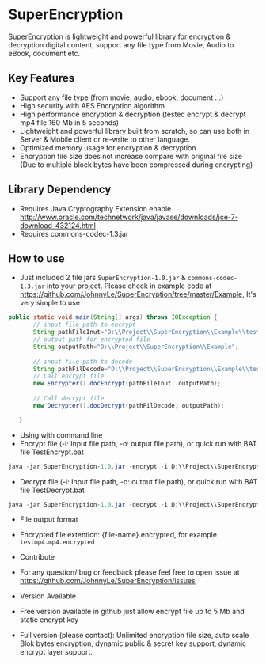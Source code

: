 # SuperEncryption
SuperEncryption is lightweight and powerful library for encryption &amp; decryption digital content, support any file type from Movie, Audio to eBook, document etc.

## Key Features
- Support any file type (from movie, audio, ebook, document ...)
- High security with AES Encryption algorithm
- High performance encryption & decryption (tested encrypt & decrypt mp4 file 160 Mb in 5 seconds)
- Lightweight and powerful library built from scratch, so can use both in Server & Mobile client or re-write to other language.
- Optimized memory usage for encryption & decryption
- Encryption file size does not increase compare with original file size (Due to multiple block bytes have been compressed during encrypting)
 
 ## Library Dependency 
 - Requires Java Cryptography Extension enable http://www.oracle.com/technetwork/java/javase/downloads/jce-7-download-432124.html
 - Requires commons-codec-1.3.jar
 
## How to use
 - Just included 2 file jars ```SuperEncryption-1.0.jar``` & ```commons-codec-1.3.jar``` into your project. Please check in example code at https://github.com/JohnnyLe/SuperEncryption/tree/master/Example, It's very simple to use
 ```java
 public static void main(String[] args) throws IOException {
        // input file path to encrypt
        String pathFileInut="D:\\Project\\SuperEncryption\\Example\\testmp4.mp4";
        // output path for encrypted file
        String outputPath="D:\\Project\\SuperEncryption\\Example";
        
        // input file path to decode
        String pathFilDecode="D:\\Project\\SuperEncryption\\Example\\testmp4.mp4.encrypted";
        // Call encrypt file
        new Encrypter().docEncrypt(pathFileInut, outputPath);
        
        // Call decrypt file
        new Decrypter().docDecrypt(pathFilDecode, outputPath);

    }  
 ```
 
 - Using with command line 
  - Encrypt file (-i: Input file path, -o: output file path), or quick run with BAT file TestEncrypt.bat
```java
java -jar SuperEncryption-1.0.jar -encrypt -i D:\\Project\\SuperEncryption\\Example\\testmp4.mp4 -o D:\\Project\\SuperEncryption\\Example
```

  - Decrypt file (-i: Input file path, -o: output file path), or quick run with BAT file TestDecrypt.bat
```java
java -jar SuperEncryption-1.0.jar -decrypt -i D:\\Project\\SuperEncryption\\Example\\testmp4.mp4.encrypted -o D:\\Project\\SuperEncryption\\Example
```
 - File output format
  - Encrypted file extention: {file-name}.encrypted, for example ```testmp4.mp4.encrypted```

 - Contribute
  - For any question/ bug or feedback please feel free to open issue at https://github.com/JohnnyLe/SuperEncryption/issues 

 - Version Available 
  - Free version available in github just allow encrypt file up to 5 Mb and static encrypt key
  - Full version (please contact): Unlimited encryption file size, auto scale Blok bytes encryption, dynamic public & secret key support, dynamic encrypt layer support.
